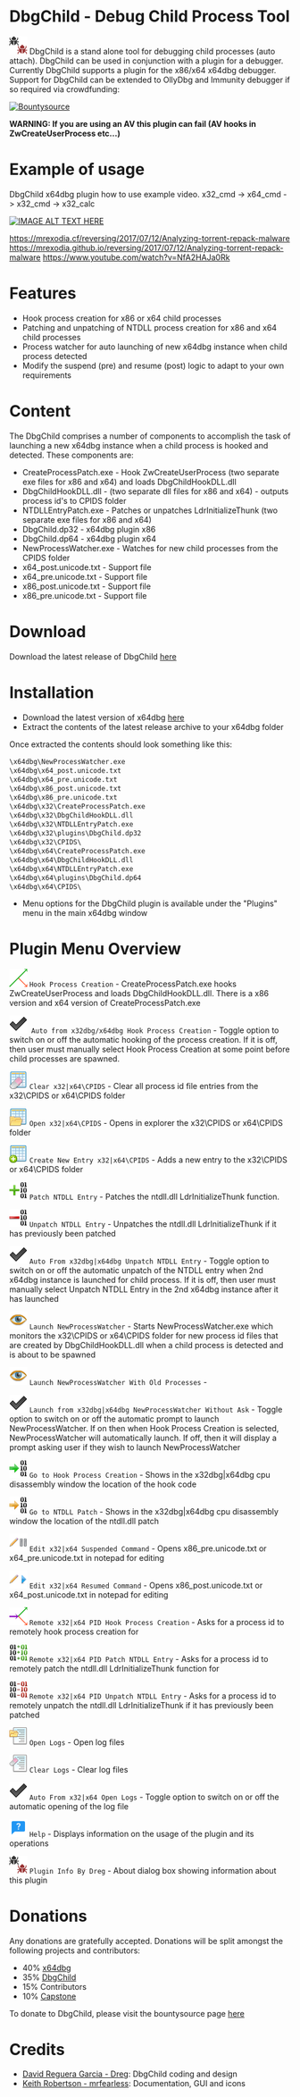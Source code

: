# DbgChild - Debug Child Process Tool 

![](/Images/DbgChildProcess.png?raw=true) DbgChild is a stand alone tool for debugging child processes (auto attach). DbgChild can be used in conjunction with a plugin for a debugger. Currently DbgChild supports a plugin for the x86/x64 x64dbg debugger. Support for DbgChild can be extended to OllyDbg and Immunity debugger if so required via crowdfunding:

[![Bountysource](https://api.bountysource.com/badge/issue?issue_id=43958550)](https://www.bountysource.com/issues/43958550-ollydbg-and-immunity-plugin?utm_source=43958550&utm_medium=shield&utm_campaign=ISSUE_BADGE)

**WARNING: If you are using an AV this plugin can fail (AV hooks in ZwCreateUserProcess etc...)**

# Example of usage

DbgChild x64dbg plugin how to use example video. x32_cmd -> x64_cmd -> x32_cmd -> x32_calc

[![IMAGE ALT TEXT HERE](http://img.youtube.com/vi/NfA2HAJa0Rk/0.jpg)](https://www.youtube.com/watch?v=NfA2HAJa0Rk)

https://mrexodia.cf/reversing/2017/07/12/Analyzing-torrent-repack-malware
https://mrexodia.github.io/reversing/2017/07/12/Analyzing-torrent-repack-malware
https://www.youtube.com/watch?v=NfA2HAJa0Rk

# Features

* Hook process creation for x86 or x64 child processes
* Patching and unpatching of NTDLL process creation for x86 and x64 child processes
* Process watcher for auto launching of new x64dbg instance when child process detected
* Modify the suspend (pre) and resume (post) logic to adapt to your own requirements

# Content
The DbgChild comprises a number of components to accomplish the task of launching a new x64dbg instance when a child process is hooked and detected. These components are:

* CreateProcessPatch.exe - Hook ZwCreateUserProcess (two separate exe files for x86 and x64) and loads DbgChildHookDLL.dll
* DbgChildHookDLL.dll - (two separate dll files for x86 and x64) - outputs process id's to CPIDS folder
* NTDLLEntryPatch.exe - Patches or unpatches LdrInitializeThunk (two separate exe files for x86 and x64)
* DbgChild.dp32 - x64dbg plugin x86 
* DbgChild.dp64 - x64dbg plugin x64
* NewProcessWatcher.exe - Watches for new child processes from the CPIDS folder
* x64_post.unicode.txt - Support file
* x64_pre.unicode.txt - Support file
* x86_post.unicode.txt - Support file
* x86_pre.unicode.txt - Support file

# Download
Download the latest release of DbgChild [here](https://github.com/David-Reguera-Garcia-Dreg/DbgChild/releases)

# Installation

* Download the latest version of x64dbg [here](https://github.com/x64dbg/x64dbg/releases)
* Extract the contents of the latest release archive to your x64dbg folder

Once extracted the contents should look something like this:

```
\x64dbg\NewProcessWatcher.exe
\x64dbg\x64_post.unicode.txt
\x64dbg\x64_pre.unicode.txt
\x64dbg\x86_post.unicode.txt
\x64dbg\x86_pre.unicode.txt
\x64dbg\x32\CreateProcessPatch.exe
\x64dbg\x32\DbgChildHookDLL.dll
\x64dbg\x32\NTDLLEntryPatch.exe
\x64dbg\x32\plugins\DbgChild.dp32
\x64dbg\x32\CPIDS\
\x64dbg\x64\CreateProcessPatch.exe
\x64dbg\x64\DbgChildHookDLL.dll
\x64dbg\x64\NTDLLEntryPatch.exe
\x64dbg\x64\plugins\DbgChild.dp64
\x64dbg\x64\CPIDS\
```

* Menu options for the DbgChild plugin is available under the "Plugins" menu in the main x64dbg window


# Plugin Menu Overview

![](/Images/HookProcess.png?raw=true) `Hook Process Creation` - CreateProcessPatch.exe hooks ZwCreateUserProcess and loads DbgChildHookDLL.dll. There is a x86 version and x64 version of CreateProcessPatch.exe

![](/Images/Checkmark.png?raw=true)` Auto from x32dbg/x64dbg Hook Process Creation` - Toggle option to switch on or off the automatic hooking of the process creation. If it is off, then user must manually select Hook Process Creation at some point before child processes are spawned.

![](/Images/ClearCPIDS.png?raw=true) `Clear x32|x64\CPIDS` - Clear all process id file entries from the x32\CPIDS or x64\CPIDS folder

![](/Images/BrowseCPIDS.png?raw=true) `Open x32|x64\CPIDS` - Opens in explorer the x32\CPIDS or x64\CPIDS folder 

![](/Images/AddCPIDS.png?raw=true) `Create New Entry x32|x64\CPIDS` - Adds a new entry to the x32\CPIDS or x64\CPIDS folder 

![](/Images/PatchNTDLL.png?raw=true) `Patch NTDLL Entry` - Patches the ntdll.dll LdrInitializeThunk function.

![](/Images/UnpatchNTDLL.png?raw=true) `Unpatch NTDLL Entry` - Unpatches the ntdll.dll LdrInitializeThunk if it has previously been patched

![](/Images/Checkmark.png?raw=true) `Auto From x32dbg|x64dbg Unpatch NTDLL Entry` - Toggle option to switch on or off the automatic unpatch of the NTDLL entry when 2nd x64dbg instance is launched for child process. If it is off, then user must manually select Unpatch NTDLL Entry in the 2nd x64dbg instance after it has launched

![](/Images/NewProcessWatcher.png?raw=true) `Launch NewProcessWatcher` - Starts NewProcessWatcher.exe which monitors the x32\CPIDS or x64\CPIDS folder for new process id files that are created by DbgChildHookDLL.dll when a child process is detected and is about to be spawned

![](/Images/NewProcessWatcher.png?raw=true) `Launch NewProcessWatcher With Old Processes` - 

![](/Images/Checkmark.png?raw=true) `Launch from x32dbg|x64dbg NewProcessWatcher Without Ask` - Toggle option to switch on or off the automatic prompt to launch NewProcessWatcher. If on then when Hook Process Creation is selected, NewProcessWatcher will automatically launch. If off, then it will display a prompt asking user if they wish to launch NewProcessWatcher

![](/Images/GotoHook.png?raw=true) `Go to Hook Process Creation` - Shows in the x32dbg|x64dbg cpu disassembly window the location of the hook code

![](/Images/GotoNTDLL.png?raw=true) `Go to NTDLL Patch` - Shows in the x32dbg|x64dbg cpu disassembly window the location of the ntdll.dll patch

![](/Images/EditSuspended.png?raw=true) `Edit x32|x64 Suspended Command` - Opens x86_pre.unicode.txt or x64_pre.unicode.txt in notepad for editing

![](/Images/EditResumed.png?raw=true) `Edit x32|x64 Resumed Command` - Opens x86_post.unicode.txt or x64_post.unicode.txt in notepad for editing

![](/Images/RemoteHookProcess.png?raw=true) `Remote x32|x64 PID Hook Process Creation` - Asks for a process id to remotely hook process creation for

![](/Images/RemoteNTDLLPatch.png?raw=true) `Remote x32|x64 PID Patch NTDLL Entry` - Asks for a process id to remotely patch the ntdll.dll LdrInitializeThunk function for

![](/Images/RemoteNTDLLUnpatch.png?raw=true) `Remote x32|x64 PID Unpatch NTDLL Entry` - Asks for a process id to remotely unpatch the ntdll.dll LdrInitializeThunk if it has previously been patched

![](/Images/OpenLogs.png?raw=true) `Open Logs` - Open log files

![](/Images/ClearLogs.png?raw=true) `Clear Logs` - Clear log files

![](/Images/Checkmark.png?raw=true) `Auto From x32|x64 Open Logs` - Toggle option to switch on or off the automatic opening of the log file

![](/Images/Help.png?raw=true) `Help` - Displays information on the usage of the plugin and its operations

![](/Images/DbgChildProcess.png?raw=true) `Plugin Info By Dreg` - About dialog box showing information about this plugin


# Donations

Any donations are gratefully accepted. Donations will be split amongst the following projects and contributors:

* 40% [x64dbg](https://github.com/x64dbg/)
* 35% [DbgChild](https://github.com/David-Reguera-Garcia-Dreg/DbgChild)
* 15% Contributors
* 10% [Capstone](https://github.com/aquynh/capstone)

To donate to DbgChild, please visit the bountysource page [here](https://www.bountysource.com/teams/dbgchild)

# Credits

* [David Reguera Garcia - Dreg](https://github.com/David-Reguera-Garcia-Dreg): DbgChild coding and design
* [Keith Robertson - mrfearless](https://github.com/mrfearless): Documentation, GUI and icons


